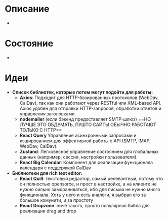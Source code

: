 # Описание
* 
# Состояние
* 
# Идеи
* **Список библиотек, которые потом могут подойти для работы:**
	* **Axios**: Подходит для HTTP-базированных протоколов (WebDav, CalDav), так как они работают через RESTful или XML-based API. Axios удобен для отправки HTTP-запросов, обработки ответов и управления заголовками.
	* **nodemailer** (если бэкенд предоставляет SMTP-шлюз) ==НО ЛУЧШЕ ЭТО ОБДУМАТЬ, ПУШТО САЙТЫ ОБЫЧНО РАБОТАЮТ ТОЛЬКО С HTTP==
	* **React Query** Управление асинхронными запросами и кэшированием для эффективной работы с API (SMTP, IMAP, WebDav, CalDav).
	* **Zustand**: Легковесное управление состоянием для глобальных данных (например, сессии, настройки пользователя).
	* **React Big Calendar**: Компонент для реализации функционала календаря с поддержкой CalDav
* **Библиотеки для rich text editor:**
	* **React Quill**: текстовый редактор, самый релевантный, потому что он полностью opensorce, и прост в настройке, а на клиенте не нужно сильно заморачиваться, ибо для письма не нужно много функционала. Хоть у него и есть аналоги, я выбрал его за большое комунити, и за простоту
	* **React Dropzone**: ничё такого, просто популярная библа для реализации drag and drop